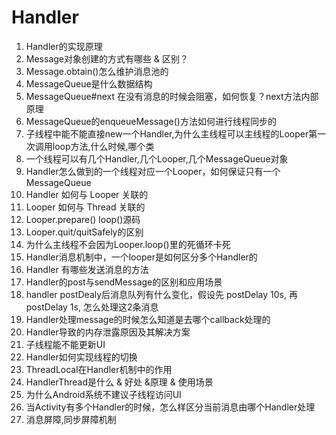 # Handler

1. Handler的实现原理
2. Message对象创建的方式有哪些 & 区别？
3. Message.obtain()怎么维护消息池的
4. MessageQueue是什么数据结构
5. MessageQueue#next 在没有消息的时候会阻塞，如何恢复？next方法内部原理
6. MessageQueue的enqueueMessage()方法如何进行线程同步的
7. 子线程中能不能直接new一个Handler,为什么主线程可以主线程的Looper第一次调用loop方法,什么时候,哪个类
8. 一个线程可以有几个Handler,几个Looper,几个MessageQueue对象
9. Handler怎么做到的一个线程对应一个Looper，如何保证只有一个MessageQueue
10. Handler 如何与 Looper 关联的
11. Looper 如何与 Thread 关联的
12. Looper.prepare() loop()源码
13. Looper.quit/quitSafely的区别
14. 为什么主线程不会因为Looper.loop()里的死循环卡死
15. Handler消息机制中，一个looper是如何区分多个Handler的
16. Handler 有哪些发送消息的方法
17. Handler的post与sendMessage的区别和应用场景
18. handler postDealy后消息队列有什么变化，假设先 postDelay 10s, 再postDelay 1s, 怎么处理这2条消息
19. Handler处理message的时候怎么知道是去哪个callback处理的
20. Handler导致的内存泄露原因及其解决方案
21. 子线程能不能更新UI
22. Handler如何实现线程的切换
23. ThreadLocal在Handler机制中的作用
24. HandlerThread是什么 & 好处 &原理 & 使用场景
25. 为什么Android系统不建议子线程访问UI
26. 当Activity有多个Handler的时候，怎么样区分当前消息由哪个Handler处理
27. 消息屏障,同步屏障机制
